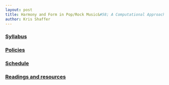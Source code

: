 ```yaml
---
layout: post
title: Harmony and Form in Pop/Rock Music&#58; A Computational Approach, CU–Boulder, May 2014
author: Kris Shaffer
---
```


### [Syllabus](syllabus.html) ###

### [Policies](policies.html) ###

### [Schedule](schedule.html) ###

### [Readings and resources](readings.html) ###
